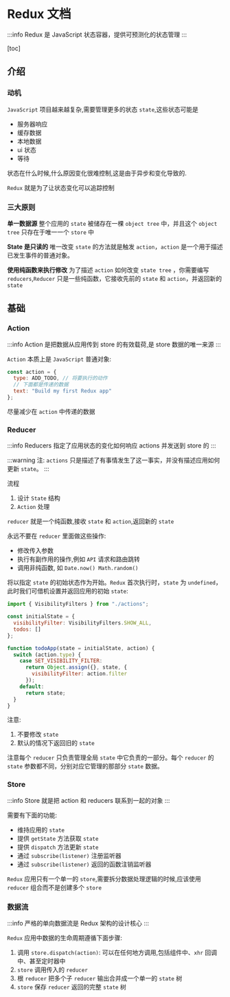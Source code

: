 # Redux 文档

:::info
Redux 是 JavaScript 状态容器，提供可预测化的状态管理
:::

[toc]

## 介绍

### 动机

`JavaScript` 项目越来越复杂,需要管理更多的状态 `state`,这些状态可能是

- 服务器响应
- 缓存数据
- 本地数据
- ui 状态
- 等待

状态在什么时候,什么原因变化很难控制,这是由于异步和变化导致的.

`Redux` 就是为了让状态变化可以追踪控制

### 三大原则

**单一数据源**
整个应用的 `state` 被储存在一棵 `object tree` 中，并且这个 `object tree` 只存在于唯一一个 `store` 中

**State 是只读的**
唯一改变 `state` 的方法就是触发 `action`，`action` 是一个用于描述已发生事件的普通对象。

**使用纯函数来执行修改**
为了描述 `action` 如何改变 `state tree` ，你需要编写 `reducers`,`Reducer` 只是一些纯函数，它接收先前的 `state` 和 `action`，并返回新的 `state`

## 基础

### Action

:::info
Action 是把数据从应用传到 store 的有效载荷,是 store 数据的唯一来源
:::

`Action` 本质上是 `JavaScript` 普通对象:

```js
const action = {
  type: ADD_TODO, // 将要执行的动作
  // 下面都是传递的数据
  text: "Build my first Redux app"
};
```

尽量减少在 `action` 中传递的数据

### Reducer

:::info
Reducers 指定了应用状态的变化如何响应 actions 并发送到 store 的
:::

:::warning
注: `actions` 只是描述了有事情发生了这一事实，并没有描述应用如何更新 `state`。
:::

流程

1. 设计 `State` 结构
2. `Action` 处理

`reducer` 就是一个纯函数,接收 `state` 和 `action`,返回新的 `state`

永远不要在 `reducer` 里面做这些操作:

- 修改传入参数
- 执行有副作用的操作,例如 `API` 请求和路由跳转
- 调用非纯函数, 如 `Date.now() Math.random()`

将以指定 `state` 的初始状态作为开始。`Redux` 首次执行时，`state` 为 `undefined`，此时我们可借机设置并返回应用的初始 `state`:

```js
import { VisibilityFilters } from "./actions";

const initialState = {
  visibilityFilter: VisibilityFilters.SHOW_ALL,
  todos: []
};

function todoApp(state = initialState, action) {
  switch (action.type) {
    case SET_VISIBILITY_FILTER:
      return Object.assign({}, state, {
        visibilityFilter: action.filter
      });
    default:
      return state;
  }
}
```

注意:

1. 不要修改 `state`
2. 默认的情况下返回旧的 `state`

注意每个 `reducer` 只负责管理全局 `state` 中它负责的一部分。每个 `reducer` 的 `state` 参数都不同，分别对应它管理的那部分 `state` 数据。

### Store

:::info
Store 就是把 action 和 reducers 联系到一起的对象
:::

需要有下面的功能:

- 维持应用的 `state`
- 提供 `getState` 方法获取 `state`
- 提供 `dispatch` 方法更新 `state`
- 通过 `subscribe(listener)` 注册监听器
- 通过 `subscribe(listener)` 返回的函数注销监听器

`Redux` 应用只有一个单一的 `store`,需要拆分数据处理逻辑的时候,应该使用 `reducer` 组合而不是创建多个 `store`

### 数据流

:::info
严格的单向数据流是 Redux 架构的设计核心
:::

`Redux` 应用中数据的生命周期遵循下面步骤:

1. 调用 `store.dispatch(action)`: 可以在任何地方调用,包括组件中、`xhr` 回调中、甚至定时器中
2. `store` 调用传入的 `reducer`
3. 根 `reducer` 把多个子 `reducer` 输出合并成一个单一的 `state` 树
4. `store` 保存 `reducer` 返回的完整 `state` 树
